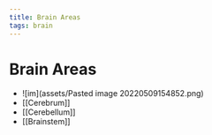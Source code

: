 ```yaml
---
title: Brain Areas
tags: brain
---
```


# Brain Areas
- ![im](assets/Pasted image 20220509154852.png)
- [[Cerebrum]]
- [[Cerebellum]]
- [[Brainstem]]


































